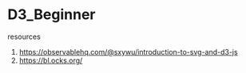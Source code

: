 # D3_Beginner

resources

1. https://observablehq.com/@sxywu/introduction-to-svg-and-d3-js
2. https://bl.ocks.org/
